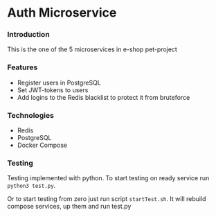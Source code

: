 # Auth Microservice


### Introduction
This is the one of the 5 microservices in e-shop pet-project 

### Features

* Register users in PostgreSQL
* Set JWT-tokens to users
* Add logins to the Redis blacklist to protect it from bruteforce

### Technologies

* Redis
* PostgreSQL
* Docker Compose

### Testing

Testing implemented with python. To start testing on ready service run `python3 test.py`.

Or to start testing from zero just run script `startTest.sh`. It will rebuild compose services, up them and run test.py